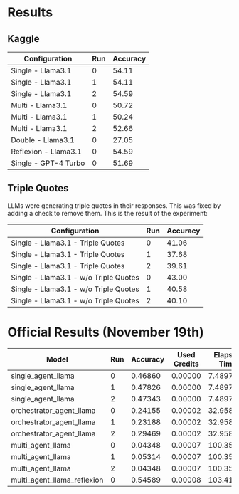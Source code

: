 # Results

## Kaggle

| Configuration     | Run | Accuracy |
|-------------------|-----|----------|
| Single - Llama3.1 | 0   | 54.11    |
| Single - Llama3.1 | 1   | 54.11    |
| Single - Llama3.1 | 2   | 54.59    |
| Multi - Llama3.1  | 0   | 50.72    |
| Multi - Llama3.1  | 1   | 50.24    |
| Multi - Llama3.1  | 2   | 52.66    |
| Double - Llama3.1  | 0   | 27.05    |
| Reflexion - Llama3.1  | 0   | 54.59    |
| Single - GPT-4 Turbo  | 0   | 51.69    |

## Triple Quotes

LLMs were generating triple quotes in their responses. This was fixed by adding a check to remove them. This is the result of the experiment:

| Configuration     | Run | Accuracy |
|-------------------|-----|----------|
| Single - Llama3.1 - Triple Quotes | 0   | 41.06    |
| Single - Llama3.1 - Triple Quotes | 1   | 37.68    |
| Single - Llama3.1 - Triple Quotes | 2   | 39.61    |
| Single - Llama3.1 - w/o Triple Quotes | 0   | 43.00    |
| Single - Llama3.1 - w/o Triple Quotes | 1   | 40.58    |
| Single - Llama3.1 - w/o Triple Quotes | 2   | 40.10    |

# Official Results (November 19th)

| Model                          | Run | Accuracy | Used Credits | Elapsed Time |
|--------------------------------|-----|----------|--------------|--------------|
| single_agent_llama             | 0   | 0.46860  | 0.00000      | 7.48971      |
| single_agent_llama             | 1   | 0.47826  | 0.00000      | 7.48971      |
| single_agent_llama             | 2   | 0.47343  | 0.00000      | 7.48971      |
| orchestrator_agent_llama       | 0   | 0.24155  | 0.00002      | 32.95870     |
| orchestrator_agent_llama       | 1   | 0.23188  | 0.00002      | 32.95870     |
| orchestrator_agent_llama       | 2   | 0.29469  | 0.00002      | 32.95870     |
| multi_agent_llama              | 0   | 0.04348  | 0.00007      | 100.35112    |
| multi_agent_llama              | 1   | 0.05314  | 0.00007      | 100.35112    |
| multi_agent_llama              | 2   | 0.04348  | 0.00007      | 100.35112    |
| multi_agent_llama_reflexion    | 0   | 0.54589  | 0.00008      | 103.41158    |
